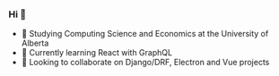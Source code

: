 ### Hi 👋

<!--
**abenezerBelachew/abenezerBelachew** is a ✨ _special_ ✨ repository because its `README.md` (this file) appears on your GitHub profile.

Here are some ideas to get you started:
-->
- 🔭 Studying Computing Science and Economics at the University of Alberta
- 🌱 Currently learning React with GraphQL
- 👯 Looking to collaborate on Django/DRF, Electron and Vue projects
<!--
- 🤔 I’m looking for help with ...
- 💬 Ask me about ...
- 📫 How to reach me: ...
- ⚡ Fun fact: ...
-->
